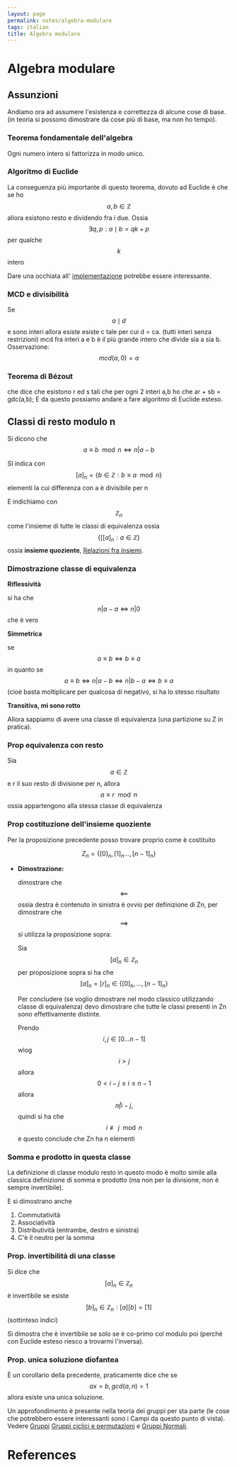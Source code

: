 ```yaml
---
layout: page
permalink: notes/algebra-modulare
tags: italian
title: Algebra modulare
---
```


# Algebra modulare

## Assunzioni

Andiamo ora ad assumere  l'esistenza e correttezza di alcune cose di base. (in teoria si possono dimostrare da cose più di base, ma non ho tempo).

### Teorema fondamentale dell'algebra

Ogni numero intero si fattorizza in modo unico.

### Algoritmo di Euclide
La conseguenza più importante di questo teorema, dovuto ad Euclide è che
se ho $$a, b \in \mathbb{Z}$$ allora esistono resto e dividendo fra i due. Ossia
$$\exists q, p : a\mid b = qk + p$$ per qualche $$k$$ intero

Dare una occhiata all' [implementazione](https://www.geeksforgeeks.org/python-program-for-basic-and-extended-euclidean-algorithms-2/) potrebbe essere interessante.
### MCD e divisibilità

Se $$a \mid d$$ e sono interi allora esiste esiste c tale per cui d = ca. (tutti interi senza restrizioni)
mcd fra interi a e b è il più grande intero che divide sia a sia b.
Osservazione: $$mcd(a, 0) = a$$

### Teorema di Bézout

che dice che esistono r ed s tali che per ogni 2 interi a,b ho che ar + sb = gdc(a,b);
E da questo possiamo andare a fare algoritmo di Euclide esteso.

## Classi di resto modulo n

Si dicono che $$a \equiv b \mod n \iff n | a - b$$

SI indica con $$[a]_n = \{ b \in \mathbb{Z} :b \equiv a \mod n\}$$  elementi la cui differenza con a è divisibile per n

E indichiamo con $$\mathbb{Z}_n$$ come l'insieme di tutte le classi di equivalenza ossia $$\{[[a]_n : a \in \mathbb{Z}\}$$ ossia **insieme quoziente**, [Relazioni fra insiemi](/notes/relazioni-fra-insiemi).

### Dimostrazione classe di equivalenza

**Riflessività**

si ha che $$n | a- a \iff n | 0$$ che è vero

**Simmetrica**

se $$a \equiv b \iff b \equiv a$$ in quanto se $$a \equiv b \iff n | a - b \iff n | b - a \iff b \equiv a$$ (cioè basta moltiplicare per qualcosa di negativo, si ha lo stesso risultato

**Transitiva, mi sono rotto**

Allora sappiamo di avere una classe di equivalenza (una partizione su Z in pratica).

### Prop equivalenza con resto

Sia $$a\in \mathbb{Z}$$ e r il suo resto di divisione per n, allora $$a \equiv r \mod n$$ ossia appartengono alla stessa classe di equivalenza

### Prop costituzione dell'insieme quoziente

Per la proposizione precedente posso trovare proprio come è costituito

$$Z_n = \{[0]_n, [1]_n...,[n-1]_n\}$$

- **Dimostrazione:**

    dimostrare che $$\impliedby$$ ossia destra è contenuto in sinistra è ovvio per definizione di Zn, per dimostrare che $$\implies$$si utilizza la proposizione sopra:

    Sia $$[a]_n \in \mathbb{Z}_n$$ per proposizione sopra si ha che $$[a]_n = [r]_n \in \{[0]_n,...,[n - 1]_n\}$$

    Per concludere (se voglio dimostrare nel modo classico utilizzando classe di equivalenza) devo dimostrare che tutte le classi presenti in Zn sono effettivamente distinte.

    Prendo $$i,j \in [0...n-1]$$ wlog $$i > j$$ allora $$0 < i - j \leq i \leq n- 1$$ allora $$n \not | i-j,$$  quindi si ha che $$i \not\equiv j \mod n$$ e questo conclude che Zn ha n elementi


### Somma e prodotto in questa classe

La definizione di classe modulo resto in questo modo è molto simile alla classica definizione di somma e prodotto (ma non per la divisione, non è sempre invertibile).

E si dimostrano anche

1. Commutatività
2. Associatività
3. Distributività (entrambe, destro e sinistra)
4. C'è il neutro per la somma

### Prop. invertibilità di una classe

Si dice che $$[a]_n \in \mathbb{Z}_n$$ è invertibile se esiste $$[b]_n \in \mathbb{Z}_n : [a][b] = [1]$$ (sottinteso indici)

Si dimostra che è invertibile se solo se è co-primo col modulo poi (perché con Euclide esteso riesco a trovarmi l'inversa).

### Prop. unica soluzione diofantea

È un corollario della precedente, praticamente dice che se  $$ax = b, gcd(a,n) = 1$$ allora esiste una unica soluzione.


Un approfondimento è presente nella teoria dei gruppi per sta parte (le cose che potrebbero essere interessanti sono i Campi da questo punto di vista). Vedere [Gruppi](/notes/gruppi) [Gruppi ciclici e permutazioni](/notes/gruppi-ciclici-e-permutazioni) e [Gruppi Normali](/notes/gruppi-normali).


# References